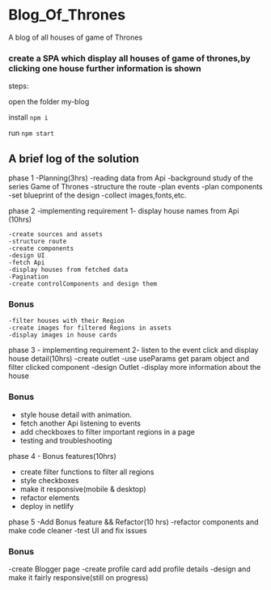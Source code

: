 # Blog_Of_Thrones

A blog of all houses of game of Thrones

### create a SPA which display all houses of game of thrones,by clicking one house further information is shown

steps:

open the folder my-blog

install `npm i `

run `npm start`

## A brief log of the solution

phase 1 -Planning(3hrs)
-reading data from Api
-background study of the series Game of Thrones
-structure the route
-plan events
-plan components
-set blueprint of the design
-collect images,fonts,etc.

phase 2 -implementing requirement 1- display house names from Api (10hrs)

    -create sources and assets
    -structure route
    -create components
    -design UI
    -fetch Api
    -display houses from fetched data
    -Pagination
    -create controlComponents and design them

### Bonus

    -filter houses with their Region
    -create images for filtered Regions in assets
    -display images in house cards

phase 3 - implementing requirement 2- listen to the event click and display house detail(10hrs)
-create outlet
-use useParams get param object and filter clicked component
-design Outlet
-display more information about the house

### Bonus

- style house detail with animation.
- fetch another Api listening to events
- add checkboxes to filter important regions in a page
- testing and troubleshooting

phase 4 - Bonus features(10hrs)

- create filter functions to filter all regions
- style checkboxes
- make it responsive(mobile & desktop)
- refactor elements
- deploy in netlify

phase 5 -Add Bonus feature && Refactor(10 hrs)
-refactor components and make code cleaner
-test UI and fix issues

### Bonus

-create Blogger page
-create profile card add profile details
-design and make it fairly responsive(still on progress)
